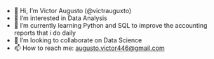 - 👋 Hi, I’m Victor Augusto (@victrauguxto)
- 👀 I’m interested in Data Analysis
- 🌱 I’m currently learning Python and SQL to improve the accounting reports that i do daily
- 💞️ I’m looking to collaborate on Data Science
- 📫 How to reach me:
augusto.victor446@gmail.com

<!---
victrauguxto/victrauguxto is a ✨ special ✨ repository because its `README.md` (this file) appears on your GitHub profile.
You can click the Preview link to take a look at your changes.
--->
